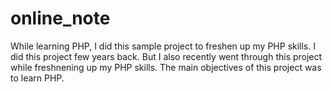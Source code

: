 # online_note
While learning PHP, I did this sample project to freshen up my PHP skills. I did this project few years back. But I also recently went through this project while freshnening up my PHP skills. 
The main objectives of this project was to learn PHP. 
